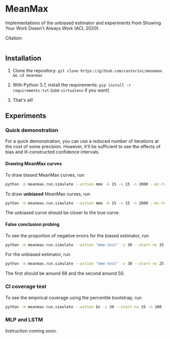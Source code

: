 # MeanMax
Implementations of the unbiased estimator and experiments from Showing Your Work Doesn't Always Work (ACL 2020).

Citation:
```

```

## Installation

1. Clone the repository: `git clone https://github.com/castorini/meanmax && cd meanmax`

2. With Python 3.7, install the requirements: `pip install -r requirements.txt` (use `virtualenv` if you want)

3. That's all!

## Experiments

### Quick demonstration

For a quick demonstration, you can use a reduced number of iterations at the cost of some precision.
However, it'll be sufficient to see the effects of bias and ill-constructed confidence intervals. 

#### Drawing MeanMax curves
To draw biased MeanMax curves, run 
```bash
python -m meanmax.run.simulate --action mme -k 15 -n 15 -n 2000 --mc-total 10000
```

To draw **unbiased** MeanMax curves, run
```bash
python -m meanmax.run.simulate --action mme -k 15 -n 15 -n 2000 --mc-total 10000 --unbiased
```

The unbiased curve should be closer to the true curve.

#### False conclusion probing
To see the proportion of negative errors for the biased estimator, run
```bash
python -m meanmax.run.simulate --action "mme-test" -s 30 --start-no 25 -n 5000
```

For the unbiased estimator, run
```bash
python -m meanmax.run.simulate --action "mme-test" -s 30 --start-no 25 -n 5000 --unbiased
```

The first should be around 68 and the second around 50.

### CI coverage test
To see the empirical coverage using the percentile bootstrap, run
```bash
python -m meanmax.run.simulate --action bs -s 30 --start-no 25 -n 100 --mc-total 1000
```

### MLP and LSTM
Instruction coming soon.

